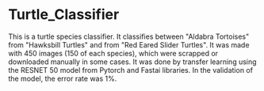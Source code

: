 # Turtle_Classifier
This is a turtle species classifier. It classifies between "Aldabra Tortoises" from "Hawksbill Turtles" and from "Red Eared Slider Turtles". It was made with 450 images (150 of each species), which were scrapped or downloaded manually in some cases. It was done by transfer learning using the RESNET 50 model from Pytorch and Fastai libraries. In the validation of the model, the error rate was 1%.
